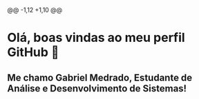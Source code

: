 @@ -1,12 +1,10 @@
# Olá, boas vindas ao meu perfil GitHub 👋
## Me chamo Gabriel Medrado, Estudante de Análise e Desenvolvimento de Sistemas!
